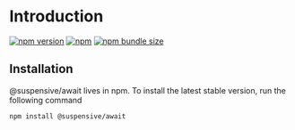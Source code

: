 # Introduction

[![npm version](https://img.shields.io/npm/v/@suspensive/await?color=000&labelColor=000&logo=npm&label=)](https://www.npmjs.com/package/@suspensive/await)
[![npm](https://img.shields.io/npm/dm/@suspensive/await?color=000&labelColor=000)](https://www.npmjs.com/package/@suspensive/await)
[![npm bundle size](https://img.shields.io/bundlephobia/minzip/@suspensive/await?color=000&labelColor=000)](https://www.npmjs.com/package/@suspensive/await)

## Installation

@suspensive/await lives in npm. To install the latest stable version, run the following command

```shell npm2yarn
npm install @suspensive/await
```
